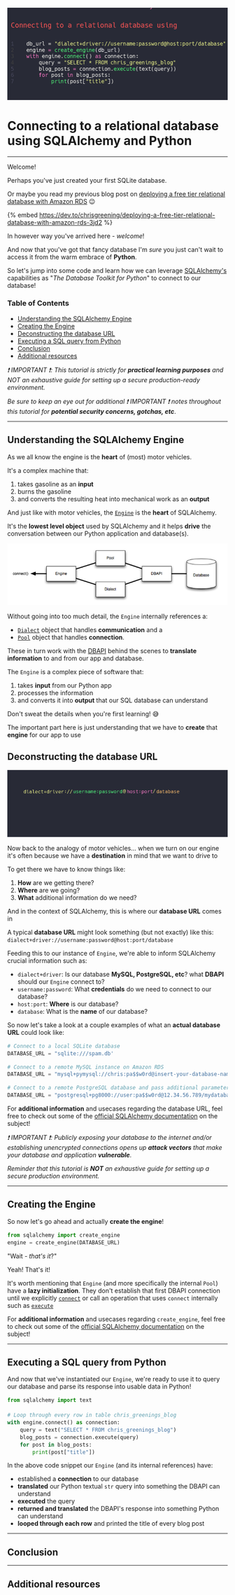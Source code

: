 ![Connecting to a relational database using SQLAlchemy and Python. Shows code snippet for connecting to a database.](./media/title%20image.gif)

# Connecting to a relational database using SQLAlchemy and Python

---

Welcome!

Perhaps you've just created your first SQLite database.

Or maybe you read my previous blog post on [deploying a free tier relational database with Amazon RDS](https://dev.to/chrisgreening/deploying-a-free-tier-relational-database-with-amazon-rds-3jd2) :wink:

{% embed https://dev.to/chrisgreening/deploying-a-free-tier-relational-database-with-amazon-rds-3jd2 %}

In however way you've arrived here - *welcome*!

And now that you've got that fancy database I'm _sure_ you just can't wait to access it from the warm embrace of **Python**.

So let's jump into some code and learn how we can leverage [SQLAlchemy's](https://www.sqlalchemy.org/) capabilities as "_The Database Toolkit for Python_" to connect to our database!

### Table of Contents
- [Understanding the SQLAlchemy Engine](#understanding-the-sqlalchemy-engine)
- [Creating the Engine]()
- [Deconstructing the database URL](#deconstructing-the-database-url)
- [Executing a SQL query from Python](#executing-a-sql-query-from-python)
- [Conclusion](#conclusion)
- [Additional resources](#additional-resources)

_:exclamation: IMPORTANT :exclamation:: This tutorial is strictly for **practical learning purposes** and NOT an exhaustive guide for setting up a secure production-ready environment._

_Be sure to keep an eye out for additional :exclamation: IMPORTANT :exclamation: notes throughout this tutorial for **potential security concerns, gotchas, etc**_.

---

## Understanding the SQLAlchemy Engine
<a src="#understanding-the-sqlalchemy-engine"></a>

As we all know the engine is the **heart** of (most) motor vehicles.

It's a complex machine that:
1. takes gasoline as an **input**
2. burns the gasoline
3. and converts the resulting heat into mechanical work as an **output**

And just like with motor vehicles, the [`Engine`](https://docs.sqlalchemy.org/en/14/core/connections.html#sqlalchemy.engine.Engine) is the **heart** of SQLAlchemy.

It's the **lowest level object** used by SQLAlchemy and it helps **drive** the conversation between our Python application and database(s).

![Image showing the different layers between the database and our connection](media/engine%20configuration.PNG)

Without going into too much detail, the `Engine`
internally references a:
- [`Dialect`](https://docs.sqlalchemy.org/en/14/dialects/) object that handles **communication** and a
- [`Pool`](https://docs.sqlalchemy.org/en/14/core/pooling.html#sqlalchemy.pool.Pool) object that handles **connection**.

These in turn work with the [DBAPI](https://docs.sqlalchemy.org/en/14/glossary.html#term-DBAPI) behind the scenes to **translate information** to and from our app and database.

The `Engine` is a complex piece of software that:
1. takes **input** from our Python app
2. processes the information
3. and converts it into **output** that our SQL database can understand

Don't sweat the details when you're first learning! :sweat_smile:

The important part here is just understanding that we have to **create** that **engine** for our app to use

## Deconstructing the database URL
<a src="#deconstructing-the-database-url"></a>

![Animation showing the different parts of a SQLAlchemy connection string](./media/url%20connection%20string.gif)

Now back to the analogy of motor vehicles... when we turn on our engine it's often because we have a **destination** in mind that we want to drive to

To get there we have to know things like:
1. **How** are we getting there?
2. **Where** are we going?
3. **What** additional information do we need?

And in the context of SQLAlchemy, this is where our **database URL** comes in

A typical **database URL** might look something (but not exactly) like this:
`dialect+driver://username:password@host:port/database`

Feeding this to our instance of `Engine`, we're able to inform SQLAlchemy crucial information such as:
- `dialect+driver`: Is our database **MySQL, PostgreSQL, etc**? what **DBAPI** should our `Engine` connect to?
- `username:password`: What **credentials** do we need to connect to our database?
- `host:port`: **Where** is our database?
- `database`: What is the **name** of our database?

So now let's take a look at a couple examples of what an **actual database URL** could look like:

```python
# Connect to a local SQLite database
DATABASE_URL = "sqlite:///spam.db'
```

```python
# Connect to a remote MySQL instance on Amazon RDS
DATABASE_URL = "mysql+pymysql://chris:pa$$w0rd@insert-your-database-name.abcdefgh.us-east-1.rds.amazonaws.com:3306/mydatabase"
```

```python
# Connect to a remote PostgreSQL database and pass additional parameters
DATABASE_URL = "postgresql+pg8000://user:pa$$w0rd@12.34.56.789/mydatabase?charset=utf8mb4
```

For **additional information** and usecases regarding the database URL, feel free to check out some of the [official SQLAlchemy documentation](https://docs.sqlalchemy.org/en/14/core/engines.html#database-urls) on the subject!

_:exclamation: IMPORTANT :exclamation:: Publicly exposing your database to the internet and/or establishing unencrypted connections opens up **attack vectors** that make your database and application **vulnerable**._

_Reminder that this tutorial is **NOT** an exhaustive guide for setting up a secure production environment._

---

## Creating the Engine
<a src="#creating-the-engine"></a>

So now let's go ahead and actually **create the engine**!

```python
from sqlalchemy import create_engine
engine = create_engine(DATABASE_URL)
```

"Wait - _that's it_?"

Yeah! That's it!

It's worth mentioning that `Engine` (and more specifically the internal `Pool`) have a **lazy initialization**. They don't establish that first DBAPI connection until we explicitly [`connect`](https://docs.sqlalchemy.org/en/14/core/connections.html#sqlalchemy.engine.Engine.connect) or call an operation that uses `connect` internally such as [`execute`](https://docs.sqlalchemy.org/en/14/core/connections.html#sqlalchemy.engine.Connection.execute)

For **additional information** and usecases regarding `create_engine`, feel free to check out some of the [official SQLAlchemy documentation](https://docs.sqlalchemy.org/en/14/core/engines.html) on the subject!

---

## Executing a SQL query from Python
<a src="#executing-a-sql-query-from-python"></a>

And now that we've instantiated our `Engine`, we're ready to use it to query our database and parse its response into usable data in Python!

```python
from sqlalchemy import text

# Loop through every row in table chris_greenings_blog
with engine.connect() as connection:
    query = text("SELECT * FROM chris_greenings_blog")
    blog_posts = connection.execute(query)
    for post in blog_posts:
        print(post["title"])
```

In the above code snippet our `Engine` (and its internal references) have:
- established a **connection** to our database
- **translated** our Python textual `str` query into something the DBAPI can understand
- **executed** the query
- **returned and translated** the DBAPI's response into something Python can understand
- **looped through each row** and printed the title of every blog post

---

## Conclusion
<a src="#conclusion"></a>

---

## Additional resources
<a src="#additional-resources"></a>

